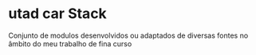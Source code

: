 utad car Stack
====================

Conjunto de modulos desenvolvidos ou adaptados de diversas fontes no âmbito do meu trabalho de fina curso 

